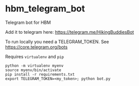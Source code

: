 # hbm_telegram_bot
Telegram bot for HBM

Add it to telegram here: https://telegram.me/HikingBuddiesBot

To run locally you need a TELEGRAM_TOKEN. See https://core.telegram.org/bots

Requires `virtualenv` and `pip`

```
python -m virtualenv myenv
source myenv/bin/activate
pip install -r requirements.txt
export TELEGRAM_TOKEN=<my_token>; python bot.py
```
